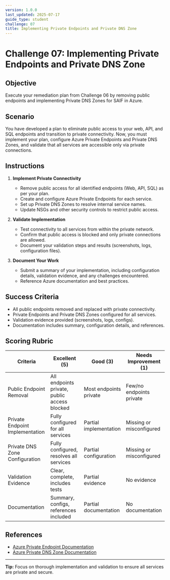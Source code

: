 ```yaml
---
version: 1.0.0
last_updated: 2025-07-17
guide_type: student
challenge: 07
title: Implementing Private Endpoints and Private DNS Zone
---
```


# Challenge 07: Implementing Private Endpoints and Private DNS Zone

## Objective
Execute your remediation plan from Challenge 06 by removing public endpoints and implementing Private DNS Zones for SAIF in Azure.

## Scenario

You have developed a plan to eliminate public access to your web, API, and SQL endpoints and transition to private connectivity. Now, you must implement your plan, configure Azure Private Endpoints and Private DNS Zones, and validate that all services are accessible only via private connections.

## Instructions

1. **Implement Private Connectivity**
   - Remove public access for all identified endpoints (Web, API, SQL) as per your plan.
   - Create and configure Azure Private Endpoints for each service.
   - Set up Private DNS Zones to resolve internal service names.
   - Update NSGs and other security controls to restrict public access.

2. **Validate Implementation**
   - Test connectivity to all services from within the private network.
   - Confirm that public access is blocked and only private connections are allowed.
   - Document your validation steps and results (screenshots, logs, configuration files).

3. **Document Your Work**
   - Submit a summary of your implementation, including configuration details, validation evidence, and any challenges encountered.
   - Reference Azure documentation and best practices.

## Success Criteria

- All public endpoints removed and replaced with private connectivity.
- Private Endpoints and Private DNS Zones configured for all services.
- Validation evidence provided (screenshots, logs, configs).
- Documentation includes summary, configuration details, and references.

## Scoring Rubric

| Criteria                        | Excellent (5) | Good (3) | Needs Improvement (1) |
|---------------------------------|---------------|----------|-----------------------|
| Public Endpoint Removal         | All endpoints private, public access blocked | Most endpoints private | Few/no endpoints private |
| Private Endpoint Implementation | Fully configured for all services | Partial implementation | Missing or misconfigured |
| Private DNS Zone Configuration  | Fully configured, resolves all services | Partial configuration | Missing or misconfigured |
| Validation Evidence             | Clear, complete, includes tests | Partial evidence | No evidence |
| Documentation                   | Summary, configs, references included | Partial documentation | No documentation |

## References

- [Azure Private Endpoint Documentation](https://learn.microsoft.com/en-us/azure/private-link/private-endpoint-overview)
- [Azure Private DNS Zone Documentation](https://learn.microsoft.com/en-us/azure/dns/private-dns-overview)

---

**Tip:**
Focus on thorough implementation and validation to ensure all services are private and secure.
